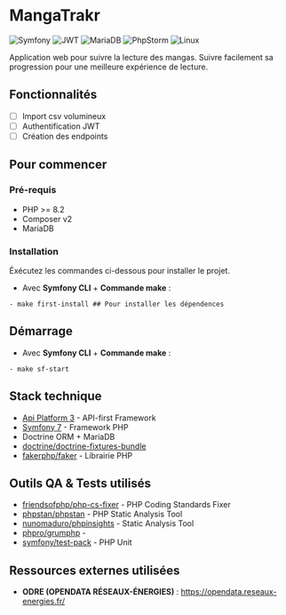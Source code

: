 # MangaTrakr

![Symfony](https://img.shields.io/badge/symfony-%23000000.svg?style=for-the-badge&logo=symfony&logoColor=white)
![JWT](https://img.shields.io/badge/JWT-black?style=for-the-badge&logo=JSON%20web%20tokens)
![MariaDB](https://img.shields.io/badge/MariaDB-003545?style=for-the-badge&logo=mariadb&logoColor=white)
![PhpStorm](https://img.shields.io/badge/phpstorm-143?style=for-the-badge&logo=phpstorm&logoColor=black&color=black&labelColor=darkorchid)
![Linux](https://img.shields.io/badge/Linux-FCC624?style=for-the-badge&logo=linux&logoColor=black)

Application web pour suivre la lecture des mangas. Suivre facilement sa progression pour une meilleure expérience de lecture.

## Fonctionnalités
- [ ] Import csv volumineux
- [ ] Authentification JWT
- [ ] Création des endpoints

## Pour commencer

### Pré-requis

- PHP >= 8.2
- Composer v2
- MariaDB

### Installation

Éxécutez les commandes ci-dessous pour installer le projet.

* Avec **Symfony CLI** +  **Commande make** :
```
- make first-install ## Pour installer les dépendences
```

## Démarrage

* Avec **Symfony CLI** + **Commande make** :
```
- make sf-start 
```

## Stack technique

* [Api Platform 3](https://api-platform.com/) - API-first Framework
* [Symfony 7](https://symfony.com/) - Framework PHP
* Doctrine ORM + MariaDB
* [doctrine/doctrine-fixtures-bundle](https://symfony.com/bundles/DoctrineFixturesBundle/current/index.html)
* [fakerphp/faker](https://github.com/FakerPHP/Faker) - Librairie PHP

## Outils QA & Tests utilisés
* [friendsofphp/php-cs-fixer](https://github.com/PHP-CS-Fixer/PHP-CS-Fixer) - PHP Coding Standards Fixer
* [phpstan/phpstan](https://github.com/phpstan/phpstan) - PHP Static Analysis Tool
* [nunomaduro/phpinsights](https://github.com/nunomaduro/phpinsights) - Static Analysis Tool
* [phpro/grumphp](https://github.com/phpro/grumphp) - 
* [symfony/test-pack](https://symfony.com/doc/6.4/testing.html#application-tests) - PHP Unit

## Ressources externes utilisées
* **ODRE (OPENDATA RÉSEAUX-ÉNERGIES)** : https://opendata.reseaux-energies.fr/